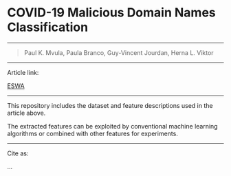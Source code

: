 # COVID-19 Malicious Domain Names Classification

---

> Paul K. Mvula, Paula Branco, Guy-Vincent Jourdan, Herna L. Viktor

---

Article link:

[ESWA](https://www.journals.elsevier.com/expert-systems-with-applications)

---

This repository includes the dataset and feature descriptions used in the article above.

The extracted features can be exploited by conventional machine learning algorithms or combined with other features for experiments.

---

Cite as:

...
